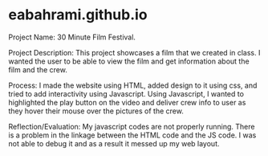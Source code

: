 # eabahrami.github.io
Project Name: 30 Minute Film Festival.

Project Description: This project showcases a film that we created in class. I wanted the user to be able to view the film and get information about the film and the crew. 

Process: I made the website using HTML, added design to it using css, and tried to add interactivity using Javascript. Using Javascript, I wanted to highlighted the play button on the video and deliver crew info to user as they hover their mouse over the pictures of the crew. 

Reflection/Evaluation: My javascript codes are not properly running. There is a problem in the linkage between the HTML code and the JS code. I was not able to debug it and as a result it messed up my web layout. 

